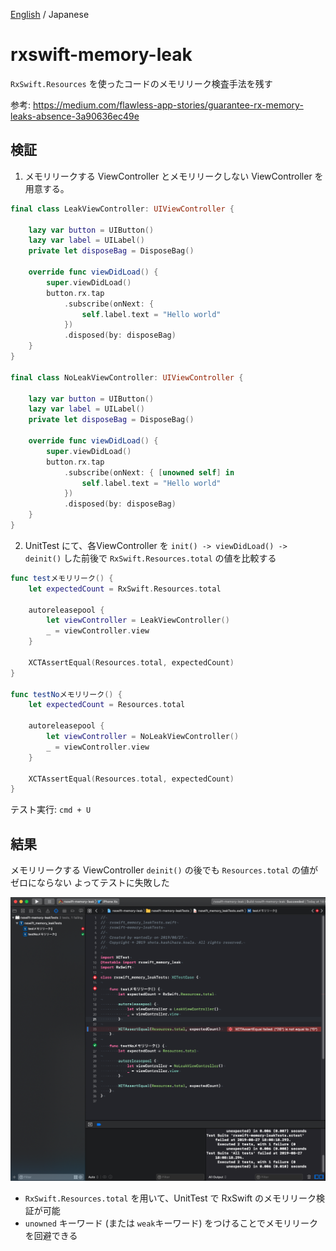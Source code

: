 [English](https://github.com/ShotaKashihara/rxswift-memory-leak/blob/master/README.md) / Japanese

# rxswift-memory-leak

`RxSwift.Resources` を使ったコードのメモリリーク検査手法を残す

参考: https://medium.com/flawless-app-stories/guarantee-rx-memory-leaks-absence-3a90636ec49e 

## 検証

1. メモリリークする ViewController とメモリリークしない ViewController を用意する。

```swift
final class LeakViewController: UIViewController {

    lazy var button = UIButton()
    lazy var label = UILabel()
    private let disposeBag = DisposeBag()

    override func viewDidLoad() {
        super.viewDidLoad()
        button.rx.tap
            .subscribe(onNext: {
                self.label.text = "Hello world"
            })
            .disposed(by: disposeBag)
    }
}

final class NoLeakViewController: UIViewController {

    lazy var button = UIButton()
    lazy var label = UILabel()
    private let disposeBag = DisposeBag()

    override func viewDidLoad() {
        super.viewDidLoad()
        button.rx.tap
            .subscribe(onNext: { [unowned self] in
                self.label.text = "Hello world"
            })
            .disposed(by: disposeBag)
    }
}
```

2. UnitTest にて、各ViewController を `init() -> viewDidLoad() -> deinit()` した前後で `RxSwift.Resources.total` の値を比較する

```swift
func testメモリリーク() {
    let expectedCount = RxSwift.Resources.total

    autoreleasepool {
        let viewController = LeakViewController()
        _ = viewController.view
    }

    XCTAssertEqual(Resources.total, expectedCount)
}

func testNoメモリリーク() {
    let expectedCount = Resources.total

    autoreleasepool {
        let viewController = NoLeakViewController()
        _ = viewController.view
    }

    XCTAssertEqual(Resources.total, expectedCount)
}
```

テスト実行: `cmd + U`

## 結果

メモリリークする ViewController `deinit()` の後でも `Resources.total` の値がゼロにならない
よってテストに失敗した

<img src="https://raw.githubusercontent.com/ShotaKashihara/rxswift-memory-leak/images/img/result.png" >

- `RxSwift.Resources.total` を用いて、UnitTest で RxSwift のメモリリーク検証が可能
- `unowned` キーワード (または `weak`キーワード) をつけることでメモリリークを回避できる
